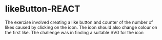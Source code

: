 ﻿# likeButton-REACT
 The exercise involved creating a like button and counter of the number of likes caused by clicking on the icon. The icon should also change colour on the first like. The challenge was in finding a suitable SVG for the icon
